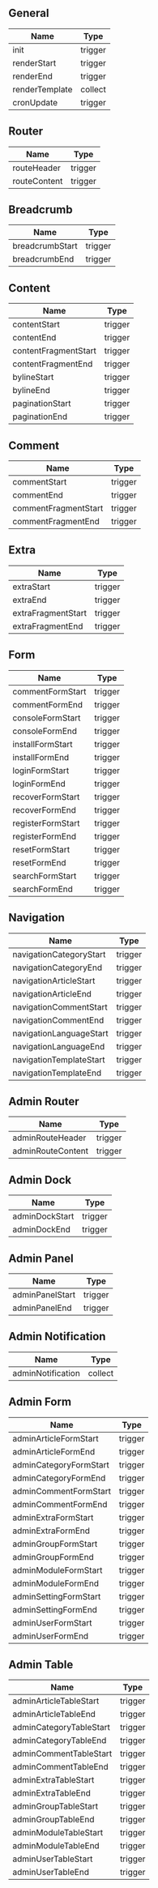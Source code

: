 General
-------

| Name           | Type    |
|----------------|---------|
| init           | trigger |
| renderStart    | trigger |
| renderEnd      | trigger |
| renderTemplate | collect |
| cronUpdate     | trigger |


Router
------

| Name         | Type    |
|--------------|---------|
| routeHeader  | trigger |
| routeContent | trigger |


Breadcrumb
----------

| Name            | Type    |
|-----------------|---------|
| breadcrumbStart | trigger |
| breadcrumbEnd   | trigger |


Content
-------

| Name                 | Type    |
|----------------------|---------|
| contentStart         | trigger |
| contentEnd           | trigger |
| contentFragmentStart | trigger |
| contentFragmentEnd   | trigger |
| bylineStart          | trigger |
| bylineEnd            | trigger |
| paginationStart      | trigger |
| paginationEnd        | trigger |


Comment
-------

| Name                 | Type    |
|----------------------|---------|
| commentStart         | trigger |
| commentEnd           | trigger |
| commentFragmentStart | trigger |
| commentFragmentEnd   | trigger |


Extra
-----

| Name               | Type    |
|--------------------|---------|
| extraStart         | trigger |
| extraEnd           | trigger |
| extraFragmentStart | trigger |
| extraFragmentEnd   | trigger |


Form
----

| Name              | Type    |
|-------------------|---------|
| commentFormStart  | trigger |
| commentFormEnd    | trigger |
| consoleFormStart  | trigger |
| consoleFormEnd    | trigger |
| installFormStart  | trigger |
| installFormEnd    | trigger |
| loginFormStart    | trigger |
| loginFormEnd      | trigger |
| recoverFormStart  | trigger |
| recoverFormEnd    | trigger |
| registerFormStart | trigger |
| registerFormEnd   | trigger |
| resetFormStart    | trigger |
| resetFormEnd      | trigger |
| searchFormStart   | trigger |
| searchFormEnd     | trigger |


Navigation
----------

| Name                    | Type    |
|-------------------------|---------|
| navigationCategoryStart | trigger |
| navigationCategoryEnd   | trigger |
| navigationArticleStart  | trigger |
| navigationArticleEnd    | trigger |
| navigationCommentStart  | trigger |
| navigationCommentEnd    | trigger |
| navigationLanguageStart | trigger |
| navigationLanguageEnd   | trigger |
| navigationTemplateStart | trigger |
| navigationTemplateEnd   | trigger |


Admin Router
------------

| Name              | Type    |
|-------------------|---------|
| adminRouteHeader  | trigger |
| adminRouteContent | trigger |


Admin Dock
----------

| Name           | Type    |
|----------------|---------|
| adminDockStart | trigger |
| adminDockEnd   | trigger |


Admin Panel
-----------

| Name            | Type    |
|-----------------|---------|
| adminPanelStart | trigger |
| adminPanelEnd   | trigger |


Admin Notification
------------------

| Name              | Type    |
|-------------------|---------|
| adminNotification | collect |


Admin Form
----------

| Name                   | Type    |
|------------------------|---------|
| adminArticleFormStart  | trigger |
| adminArticleFormEnd    | trigger |
| adminCategoryFormStart | trigger |
| adminCategoryFormEnd   | trigger |
| adminCommentFormStart  | trigger |
| adminCommentFormEnd    | trigger |
| adminExtraFormStart    | trigger |
| adminExtraFormEnd      | trigger |
| adminGroupFormStart    | trigger |
| adminGroupFormEnd      | trigger |
| adminModuleFormStart   | trigger |
| adminModuleFormEnd     | trigger |
| adminSettingFormStart  | trigger |
| adminSettingFormEnd    | trigger |
| adminUserFormStart     | trigger |
| adminUserFormEnd       | trigger |


Admin Table
-----------

| Name                    | Type    |
|-------------------------|---------|
| adminArticleTableStart  | trigger |
| adminArticleTableEnd    | trigger |
| adminCategoryTableStart | trigger |
| adminCategoryTableEnd   | trigger |
| adminCommentTableStart  | trigger |
| adminCommentTableEnd    | trigger |
| adminExtraTableStart    | trigger |
| adminExtraTableEnd      | trigger |
| adminGroupTableStart    | trigger |
| adminGroupTableEnd      | trigger |
| adminModuleTableStart   | trigger |
| adminModuleTableEnd     | trigger |
| adminUserTableStart     | trigger |
| adminUserTableEnd       | trigger |
